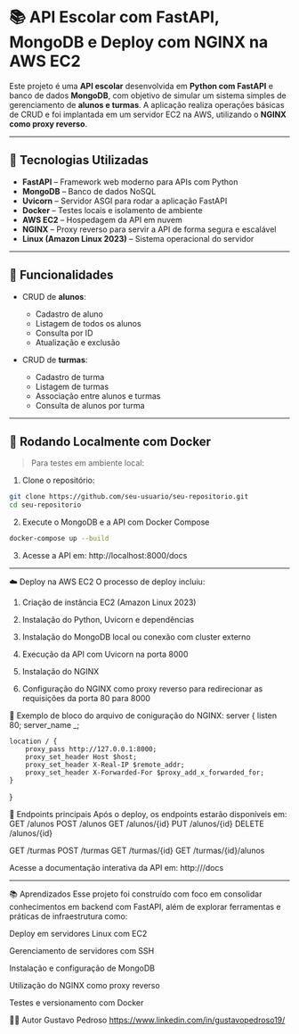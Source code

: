 # 📚 API Escolar com FastAPI, MongoDB e Deploy com NGINX na AWS EC2

Este projeto é uma **API escolar** desenvolvida em **Python com FastAPI** e banco de dados **MongoDB**, com objetivo de simular um sistema simples de gerenciamento de **alunos e turmas**. A aplicação realiza operações básicas de CRUD e foi implantada em um servidor EC2 na AWS, utilizando o **NGINX como proxy reverso**.

---

## 🚀 Tecnologias Utilizadas

- **FastAPI** – Framework web moderno para APIs com Python
- **MongoDB** – Banco de dados NoSQL
- **Uvicorn** – Servidor ASGI para rodar a aplicação FastAPI
- **Docker** – Testes locais e isolamento de ambiente
- **AWS EC2** – Hospedagem da API em nuvem
- **NGINX** – Proxy reverso para servir a API de forma segura e escalável
- **Linux (Amazon Linux 2023)** – Sistema operacional do servidor

---

## 📌 Funcionalidades

- CRUD de **alunos**:
  - Cadastro de aluno
  - Listagem de todos os alunos
  - Consulta por ID
  - Atualização e exclusão

- CRUD de **turmas**:
  - Cadastro de turma
  - Listagem de turmas
  - Associação entre alunos e turmas
  - Consulta de alunos por turma

---

## 🐳 Rodando Localmente com Docker

> Para testes em ambiente local:

1. Clone o repositório:

```bash
git clone https://github.com/seu-usuario/seu-repositorio.git
cd seu-repositorio  
```

2. Execute o MongoDB e a API com Docker Compose
```bash
docker-compose up --build
```

3. Acesse a API em:
http://localhost:8000/docs

------------------------------------------------------------------------------------------------------------------------------------------------------------------------

☁️ Deploy na AWS EC2
O processo de deploy incluiu:

1. Criação de instância EC2 (Amazon Linux 2023)

2. Instalação do Python, Uvicorn e dependências

3. Instalação do MongoDB local ou conexão com cluster externo

4. Execução da API com Uvicorn na porta 8000

5. Instalação do NGINX

6. Configuração do NGINX como proxy reverso para redirecionar as requisições da porta 80 para 8000


🔁 Exemplo de bloco do arquivo de coniguração do NGINX:
server {
    listen 80;
    server_name _;

    location / {
        proxy_pass http://127.0.0.1:8000;
        proxy_set_header Host $host;
        proxy_set_header X-Real-IP $remote_addr;
        proxy_set_header X-Forwarded-For $proxy_add_x_forwarded_for;
    }
}


🔧 Endpoints principais
Após o deploy, os endpoints estarão disponíveis em:
GET    /alunos
POST   /alunos
GET    /alunos/{id}
PUT    /alunos/{id}
DELETE /alunos/{id}

GET    /turmas
POST   /turmas
GET    /turmas/{id}
GET    /turmas/{id}/alunos

Acesse a documentação interativa da API em:
http://<seu-ip-publico>/docs

------------------------------------------------------------------------------------------------------------------------------------------------------------------------

📚 Aprendizados
Esse projeto foi construído com foco em consolidar conhecimentos em backend com FastAPI, além de explorar ferramentas e práticas de infraestrutura como:

Deploy em servidores Linux com EC2

Gerenciamento de servidores com SSH

Instalação e configuração de MongoDB

Utilização do NGINX como proxy reverso

Testes e versionamento com Docker


👨‍💻 Autor
Gustavo Pedroso
https://www.linkedin.com/in/gustavopedroso19/



